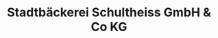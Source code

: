 ---
title: "Stadtbäckerei Schultheiss GmbH & Co KG"
url: /ostfildern/stadtbaeckerei-schultheiss-gmbh-und-co-kg/
shop: Bäckerei
---